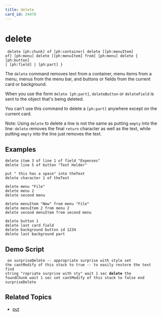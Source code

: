 ```yaml
---
title: delete
card_id: 34478
---
```


# delete

<code><pre>
delete [ph:chunk] of [ph:container]
delete [[ph:menuItem] of] [ph:menu]
delete [[ph:menuItem] from] [ph:menu]
delete { [ph:button] | [ph:field] | [ph:part] }
</pre></code>

The <code>delete</code> command removes text from a container, menu items from a menu,  menus from the menu bar, and buttons or fields from the current card or background.

When you use the form <code>delete [ph:part]</code>, <code>deleteButton</code> or <code>deleteField</code> is sent to the object that's being deleted.

You can't use this command to delete a <code>[ph:part]</code> anywhere except on the current card.

Note: Using <code>delete</code> to delete a line is not the same as putting <code>empty</code> into the line: <code>delete</code> removes the final <code>return</code> character as well as the text, while putting <code>empty</code> into the line just removes the text.

## Examples

```
delete item 3 of line 1 of field "Expenses"
delete line 5 of button "Text Holder"

put " this has a space" into theText
delete character 1 of theText

delete menu "File"
delete menu 2
delete second menu

delete menuItem "New" from menu "File"
delete menuItem 2 from menu 2
delete second menuItem from second menu

delete button 1
delete last card field
delete background button id 1234
delete last background part
```

## Demo Script

<code><pre>
on surpriseDelete
 -- appropriate surprise with style
 set the cantModify of this stack to true -- to easily restore the text
 find string "ropriate surprise with sty"
 wait 1 sec
 <b>delete</b> the foundChunk
 wait 1 sec
 set cantModify of this stack to false
end surpriseDelete
</pre></code>

## Related Topics

* [put](/HyperTalkReference/commands/put)
